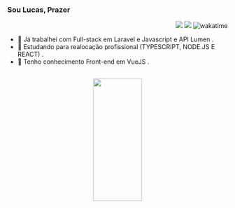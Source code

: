 ### Sou Lucas, Prazer 
<div align="right">
  <a href = "mailto:lucasmartinsde@gmail.com"><img src="https://img.shields.io/badge/-Gmail-%23333?style=for-the-badge&logo=gmail&logoColor=white" target="_blank"></a>
  <a href="https://www.linkedin.com/in/lucas-martins-4a4b55190/" target="_blank"><img src="https://img.shields.io/badge/-LinkedIn-%230077B5?style=for-the-badge&logo=linkedin&logoColor=white" target="_blank"></a>
  <img src="https://wakatime.com/badge/user/ae549eb0-f6ab-4a6d-ae6b-c792312ec6d9.svg" alt="wakatime" />
</div>
 
  


- 🔭 Já trabalhei com Full-stack em Laravel e Javascript e API Lumen .
- 🔭 Estudando para realocação profissional (TYPESCRIPT, NODE.JS E REACT) .
- 🌱 Tenho conhecimento Front-end em VueJS .

##
<div align="center">
  <a href="https://github.com/htmlucas">
  <img width="47%" height="280em" src="https://github-readme-stats.vercel.app/api/top-langs/?username=htmlucas&layout=compact&langs_count=7&theme=onedark"/>


  ##
 
 

